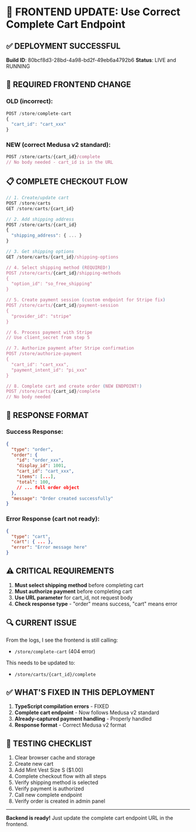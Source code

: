 # 🚀 FRONTEND UPDATE: Use Correct Complete Cart Endpoint

## ✅ DEPLOYMENT SUCCESSFUL

**Build ID**: 80bcf8d3-28bd-4a98-bd2f-49eb6a4792b6
**Status**: LIVE and RUNNING

## 🔄 REQUIRED FRONTEND CHANGE

### OLD (incorrect):
```javascript
POST /store/complete-cart
{
  "cart_id": "cart_xxx"
}
```

### NEW (correct Medusa v2 standard):
```javascript
POST /store/carts/{cart_id}/complete
// No body needed - cart_id is in the URL
```

## 📋 COMPLETE CHECKOUT FLOW

```javascript
// 1. Create/update cart
POST /store/carts
GET /store/carts/{cart_id}

// 2. Add shipping address
POST /store/carts/{cart_id}
{
  "shipping_address": { ... }
}

// 3. Get shipping options
GET /store/carts/{cart_id}/shipping-options

// 4. Select shipping method (REQUIRED!)
POST /store/carts/{cart_id}/shipping-methods
{
  "option_id": "so_free_shipping"
}

// 5. Create payment session (custom endpoint for Stripe fix)
POST /store/carts/{cart_id}/payment-session
{
  "provider_id": "stripe"
}

// 6. Process payment with Stripe
// Use client_secret from step 5

// 7. Authorize payment after Stripe confirmation
POST /store/authorize-payment
{
  "cart_id": "cart_xxx",
  "payment_intent_id": "pi_xxx"
}

// 8. Complete cart and create order (NEW ENDPOINT!)
POST /store/carts/{cart_id}/complete
// No body needed
```

## 🎯 RESPONSE FORMAT

### Success Response:
```json
{
  "type": "order",
  "order": {
    "id": "order_xxx",
    "display_id": 1001,
    "cart_id": "cart_xxx",
    "items": [...],
    "total": 100,
    // ... full order object
  },
  "message": "Order created successfully"
}
```

### Error Response (cart not ready):
```json
{
  "type": "cart",
  "cart": { ... },
  "error": "Error message here"
}
```

## ⚠️ CRITICAL REQUIREMENTS

1. **Must select shipping method** before completing cart
2. **Must authorize payment** before completing cart
3. **Use URL parameter** for cart_id, not request body
4. **Check response type** - "order" means success, "cart" means error

## 🔍 CURRENT ISSUE

From the logs, I see the frontend is still calling:
- `/store/complete-cart` (404 error)

This needs to be updated to:
- `/store/carts/{cart_id}/complete`

## ✅ WHAT'S FIXED IN THIS DEPLOYMENT

1. **TypeScript compilation errors** - FIXED
2. **Complete cart endpoint** - Now follows Medusa v2 standard
3. **Already-captured payment handling** - Properly handled
4. **Response format** - Correct Medusa v2 format

## 📝 TESTING CHECKLIST

1. Clear browser cache and storage
2. Create new cart
3. Add Mint Vest Size S ($1.00)
4. Complete checkout flow with all steps
5. Verify shipping method is selected
6. Verify payment is authorized
7. Call new complete endpoint
8. Verify order is created in admin panel

---

**Backend is ready!** Just update the complete cart endpoint URL in the frontend.